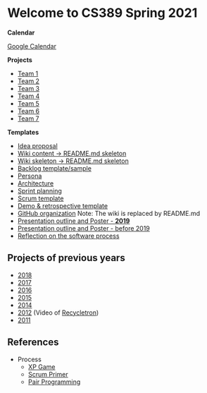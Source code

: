 # Welcome to CS389 Spring 2021

**Calendar**

[Google Calendar](https://calendar.google.com/calendar/u/0?cid=aXZoMmU3NjhzMjRkdGlxZWYwcXZvbzhxcjBAZ3JvdXAuY2FsZW5kYXIuZ29vZ2xlLmNvbQ)

<!---
<iframe src="https://calendar.google.com/calendar/embed?src=ivh2e768s24dtiqef0qvoo8qr0%40group.calendar.google.com&ctz=America%2FNew_York" style="border: 0" width="800" height="600" frameborder="0" scrolling="no"></iframe>
-->

**Projects**

* [Team 1](https://github.com/paceuniversity/cs389s2021team1)
* [Team 2](https://github.com/paceuniversity/cs389s2021team2)
* [Team 3](https://github.com/paceuniversity/cs389s2021team3)
* [Team 4](https://github.com/paceuniversity/cs389s20121team4)
* [Team 5](https://github.com/paceuniversity/cs389s2021team5)
* [Team 6](https://github.com/paceuniversity/cs389s2021team6)
* [Team 7](https://github.com/paceuniversity/cs389s2021team7)

**Templates**

* [Idea proposal ](https://drive.google.com/file/d/1elyxLL2kO3cu2EkfldQDGuYJVIcBX8_a/view?usp=sharing)
* [Wiki content -> README.md skeleton](http://csis.pace.edu/~scharff/gsd2016/WikiTemplate2017.docx)
* [Wiki skeleton -> README.md skeleton](https://github.com/paceuniversity/cs3892017/wiki/Team-Wiki-Skeleton)
* [Backlog template/sample](https://docs.google.com/spreadsheets/d/1MyKivK6PZ1WnFGbhxCuuVY6fNfTHdzvYbMDZMuMH5GY/edit?usp=sharing)
* [Persona](http://csis.pace.edu/~scharff/cs3892019/persona.pdf)
* [Architecture](http://csis.pace.edu/~scharff/cs3892018/architecture2018.docx)
* [Sprint planning](http://csis.pace.edu/~scharff/gsd2016/SprintPlanning2016.docx)
* [Scrum template](http://csis.pace.edu/~scharff/gsd2016/ScrumTemplate2016.docx)
* [Demo & retrospective template](http://csis.pace.edu/~scharff/gsd2016/Demo%20and%20Retrospective%20Template2016.docx)
* [GitHub organization](http://csis.pace.edu/~scharff/gsd2016/GitHubOrganization2016.docx) Note: The wiki is replaced by README.md
* [Presentation outline and Poster - **2019**](http://csis.pace.edu/~scharff/cs3892019/presentationoutline2019.docx)
* [Presentation outline and Poster - before 2019](http://csis.pace.edu/~scharff/cs3892018/presentationoutline2108.docx)
* [Reflection on the software process](http://csis.pace.edu/~scharff/cs3892018/softwarereflection2018.docx)

## Projects of previous years

* [2018](https://github.com/paceuniversity/cs3892018/wiki)
* [2017](https://github.com/paceuniversity/cs3892017/wiki)
* [2016](https://github.com/paceuniversity/cs3892016/wiki)
* [2015](https://github.com/paceuniversity/cs3892015/wiki)
* [2014](https://github.com/paceuniversity/gsd2014/wiki)
* [2012](http://atlantis.seidenberg.pace.edu/wiki/gsd2012) (Video of [Recycletron](http://youtu.be/j7mAvdM-ph0))
* [2011](http://atlantis.seidenberg.pace.edu/wiki/gsd2011)

## References

* Process
  * [XP Game](http://www.agilebelgium.be/xpgame/)
  * [Scrum Primer](http://www.scrumprimer.org/)
  * [Pair Programming](https://collaboration.csc.ncsu.edu/laurie/Papers/Kindergarten.PDF)
